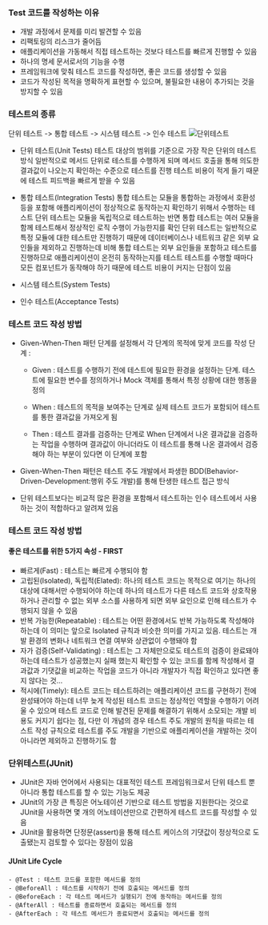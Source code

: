 ### Test 코드를 작성하는 이유
 - 개발 과정에서 문제를 미리 발견할 수 있음
 - 리팩토링의 리스크가 줄어듬
 - 애플리케이션을 가동해서 직접 테스트하는 것보다 테스트를 빠르게 진행할 수 있음
 - 하나의 명세 문서로서의 기능을 수행
 - 프레임워크에 맞춰 테스트 코드를 작성하면, 좋은 코드를 생성할 수 있음
 - 코드가 작성된 목적을 명확하게 표현할 수 있으며, 불필요한 내용이 추가되는 것을 방지할 수 있음

### 테스트의 종류
 단위 테스트 -> 통합 테스트 -> 시스템 테스트 -> 인수 테스트
![단위테스트](../../테스트단계.png) 
 
 - 단위 테스트(Unit Tests)
   테스트 대상의 범위를 기준으로 가장 작은 단위의 테스트 방식
   일반적으로 메서드 단위로 테스트를 수행하게 되며 메서드 호출을 통해 의도한 결과값이 나오는지 확인하는 수준으로 테스트를 진행
   테스트 비용이 적게 들기 때문에 테스트 피드백을 빠르게 받을 수 있음
   
 - 통합 테스트(Integration Tests)
   통합 테스트는 모듈을 통합하는 과정에서 호환성 등을 포함해 애플리케이션이 정상적으로 동작하는지 확인하기 위해서 수행하는 테스트
   단위 테스트는 모듈을 독립적으로 테스트하는 반면 통합 테스트는 여러 모듈을 함께 테스트해서 정상적인 로직 수행이 가능한지를 확인
   단위 테스트는 일반적으로 특정 모듈에 대한 테스트만 진행하기 때문에 데이터베이스나 네트워크 같은 외부 요인들을 제외하고 진행하는데 비해 통합 테스트는 외부 요인들을 포함하고 테스트를 진행하므로 애플리케이션이 온전히 동작하는지를 테스트
   테스트를 수행할 때마다 모든 컴포넌트가 동작해야 하기 때문에 테스트 비용이 커지는 단점이 있음
   
 - 시스템 테스트(System Tests) 
 
 - 인수 테스트(Acceptance Tests)
 
 
### 테스트 코드 작성 방법
 - Given-When-Then 패턴
   단계를 설정해서 각 단계의 목적에 맞게 코드를 작성
   단계 :
     - Given : 테스트를 수행하기 전에 테스트에 필요한 환경을 설정하는 단계. 
             테스트에 필요한 변수를 정의하거나 Mock 객체를 통해서 특정 상황에 대한 행동을 정의
             
     - When : 테스트의 목적을 보여주는 단계로 실제 테스트 코드가 포함되어 테스트를 통한 결과값을 가져오게 됨
     
     - Then : 테스트 결과를 검증하는 단계로 When 단계에서 나온 결과값을 검증하는 작업을 수행하며 결과값이 아니더라도 이 테스트를 통해 나온 결과에서 검증해야 하는 부분이 있다면 이 단계에 포함
 
 - Given-When-Then 패턴은 테스트 주도 개발에서 파생한 BDD(Behavior-Driven-Development:행위 주도 개발)를 통해 탄생한 테스트 접근 방식
 
 - 단위 테스트보다는 비교적 많은 환경을 포함해서 테스트하는 인수 테스트에서 사용하는 것이 적합하다고 알려져 있음
 
 
### 테스트 코드 작성 방법
 #### 좋은 테스트를 위한 5가지 속성 - FIRST
   - 빠르게(Fast) : 테스트는 빠르게 수행되야 함
   - 고립된(Isolated), 독립적(Elated): 하나의 테스트 코드는 목적으로 여기는 하나의 대상에 대해서만 수행되어야 하는데 하나의 테스트가 다른 테스트 코드와 상호작용하거나 관리할 수 없는 외부 소스를 사용하게 되면 외부 요인으로 인해 테스트가 수행되지 않을 수 있음
   - 반복 가능한(Repeatable) : 테스트는 어떤 환경에서도 반복 가능하도록 작성해야 하는데 이 의미는 앞으로 Isolated 규칙과 비슷한 의미를 가지고 있음. 테스트는 개발 환경의 변화나 네트워크 연결 여부와 상관없이 수행돼야 함
   - 자가 검증(Self-Validating) : 테스트는 그 자체만으로도 테스트의 검증이 완료돼야하는데 테스트가 성공했는지 실패 했는지 확인할 수 있는 코드를 함께 작성해서 결과값과 기댓값을 비교하는 작업을 코드가 아니라 개발자가 직접 확인하고 있다면 좋지 않다는 것... 
   - 적시에(Timely): 테스트 코드는 테스트하려는 애플리케이션 코드를 구현하기 전에 완성돼어야 하는데 너무 늦게 작성된 테스트 코드는 정상적인 역할을 수행하기 어려울 수 있으며 테스트 코드로 인해 발견된 문제를 해결하기 위해서 소모되는 개발 비용도 커지기 쉽다는 점, 다만 이 개념의 경우 테스트 주도 개발의 원칙을 따르는 테스트 작성 규칙으로 테스트를 주도 개발을 기반으로 애플리케이션을 개발하는 것이 아니라면 제외하고 진행하기도 함
   
### 단위테스트(JUnit)
  - JUnit은 자바 언어에서 사용되는 대표적인 테스트 프레임워크로서 단위 테스트 뿐 아니라 통합 테스트를 할 수 있는 기능도 제공
  - JUnit의 가장 큰 특징은 어노테이션 기반으로 테스트 방법을 지원한다는 것으로 JUnit을 사용하면 몇 개의 어노테이션만으로 간편하게 테스트 코드를 작성할 수 있음
  - JUnit을 활용하면 단정문(assert)을 통해 테스트 케이스의 기댓값이 정상적으로 도출됐는지 검토할 수 있다는 장점이 있음
  
  #### JUnit Life Cycle
    - @Test : 테스트 코드를 포함한 메서드를 정의
    - @BeforeAll : 테스트를 시작하기 전에 호출되는 메서드를 정의
    - @BeforeEach : 각 테스트 메서드가 실행되기 전에 동작하는 메서드를 정의
    - @AfterAll : 테스트를 종료하면서 호출되는 메서드를 정의
    - @AfterEach : 각 테스트 메서드가 종료되면서 호출되는 메서드를 정의
    
    
     
 